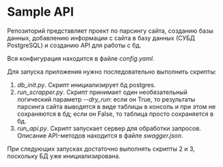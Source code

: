 # Sample API

Репозиторий представляет проект по парсингу сайта, созданию базы данных,
добавлению информации с сайта в базу данных (СУБД PostgreSQL) и созданию
API для работы с бд.


Вся конфигурация находится в файле *config.yaml*.


Для запуска приложения нужно последовательно выполнить скрипты:
1. *db_init.py*. Скрипт инициализирует бд postgres.
2. *run_scrapper.py*. Скрипт принимает один необязательный логический параметр
   *--dry_run*: если он True, то результаты парсинга сайта выводятся в виде
   таблицы в консоль и при этом не сохраняются в бд; если он False, то таблица
   просто сохраняется в бд.
3. *run_api.py*. Скрипт запускает сервер для обработки запросов. Описание
   API-методов находится в файле *swagger.json*.
   
   
При следующих запусках достаточно выполнять скрипты 2 и 3, поскольку БД уже
инициализирована.
